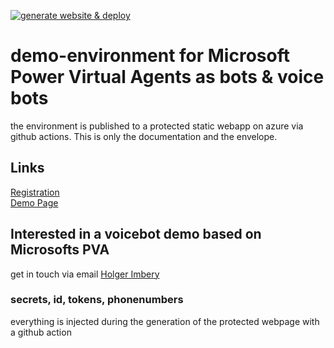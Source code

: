 [![generate website & deploy](https://github.com/the-cognitiveservices-ninja/demo-environment/actions/workflows/main.yml/badge.svg)](https://github.com/the-cognitiveservices-ninja/demo-environment/actions/workflows/main.yml)

# demo-environment for Microsoft Power Virtual Agents as bots & voice bots
the environment is published to a protected static webapp on azure via github actions. This is only the documentation and the envelope.

## Links
[Registration](https://www.nttdemo.de/register)   
[Demo Page](https://www.nttdemo.de)


## Interested in a voicebot demo based on Microsofts PVA
get in touch via email 
[Holger Imbery](mailto:holger.imbery@global.ntt?subject=[GitHub]%20PVA%20DEMO%20Request)   

### secrets, id, tokens, phonenumbers
everything is injected during the generation of the protected webpage with a github action

